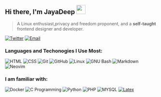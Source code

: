 ## Hi there, I'm JayaDeep <img width="30" src="https://camo.githubusercontent.com/e8e7b06ecf583bc040eb60e44eb5b8e0ecc5421320a92929ce21522dbc34c891/68747470733a2f2f6d656469612e67697068792e636f6d2f6d656469612f6876524a434c467a6361737252346961377a2f67697068792e676966">

> A Linux enthusiast,privacy and freedom proponent, and a **self-taught** frontend designer and developer.


[![Twitter](https://img.shields.io/badge/-Twitter-FFF?&logo=Twitter&style=for-the-badge)](https://twitter.com/jayadeep_11)
[![Email](https://img.shields.io/badge/-Email-FFF?&logo=gmail&style=for-the-badge)](mailto:jaydeep.bellamkonda@gmail.com)


### Languages and Techonogies I Use Most:

![HTML](https://img.shields.io/badge/-HTML-000?&logo=html5&style=for-the-badge)
![CSS](https://img.shields.io/badge/-CSS-000?&logo=css3&logoColor=1572B6&style=for-the-badge)
![Git](https://img.shields.io/badge/-Git-000?&logo=Git&style=for-the-badge)
![GitHub](https://img.shields.io/badge/-GitHub-000?&logo=GitHub&style=for-the-badge)
![Linux](https://img.shields.io/badge/-Linux-000?&logo=linux&style=for-the-badge)
![GNU Bash](https://img.shields.io/badge/-GNU%20Bash-000?&logo=gnubash&style=for-the-badge)
![Markdown](https://img.shields.io/badge/-Markdown-000?&logo=markdown&style=for-the-badge)
![Neovim](https://img.shields.io/badge/Neovim-000?logo=neovim&style=for-the-badge)


### I am familiar with:
![Docker](https://img.shields.io/badge/-Docker-000?&logo=Docker&style=for-the-badge)
![C Programming](https://img.shields.io/badge/-C%20Programming-000?&logo=c&style=for-the-badge)
![Python](https://img.shields.io/badge/-Python-000?&logo=Python&style=for-the-badge)
![PHP](https://img.shields.io/badge/-PHP-000?&logo=PHP&logoColor=007396&style=for-the-badge)
![MYSQL](https://img.shields.io/badge/-MYSQL-000?&logo=MySQL&style=for-the-badge)
[![Latex](https://img.shields.io/badge/LaTex-000?logo=latex&logoColor=blue&style=for-the-badge)](https://www.latex-project.org)



